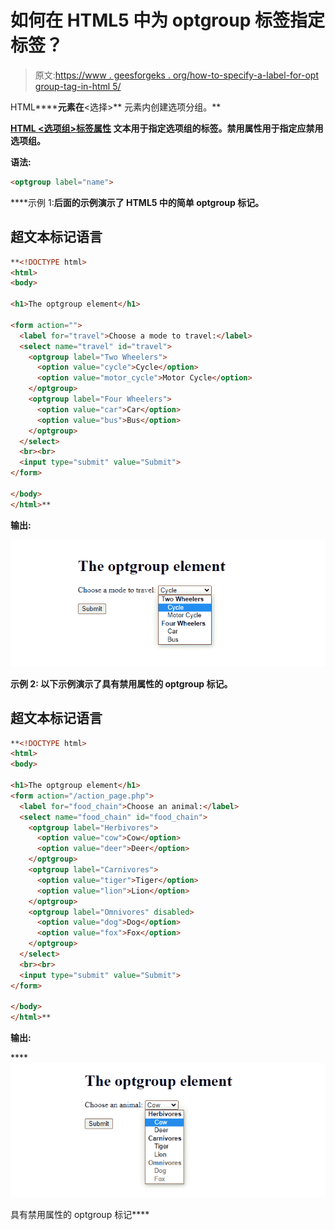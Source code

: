 # 如何在 HTML5 中为 optgroup 标签指定标签？

> 原文:[https://www . geesforgeks . org/how-to-specify-a-label-for-opt group-tag-in-html 5/](https://www.geeksforgeeks.org/how-to-specify-a-label-for-an-optgroup-tag-in-html5/)

HTML****<opt group>**元素在**<选择>** 元素内创建选项分组。**

****[HTML <选项组>标签属性](https://www.geeksforgeeks.org/html-optgroup-label-attribute/)** 文本用于指定选项组的标签。**禁用**属性用于指定应禁用选项组。**

****语法:****

```html
<optgroup label="name">
```

****示例 1:****后面的示例演示了 HTML5 **中的简单 optgroup 标记。******

## ****超文本标记语言****

```html
**<!DOCTYPE html>
<html>
<body>

<h1>The optgroup element</h1>

<form action="">
  <label for="travel">Choose a mode to travel:</label>
  <select name="travel" id="travel">
    <optgroup label="Two Wheelers">
      <option value="cycle">Cycle</option>
      <option value="motor_cycle">Motor Cycle</option>
    </optgroup>
    <optgroup label="Four Wheelers">
      <option value="car">Car</option>
      <option value="bus">Bus</option>
    </optgroup>
  </select>
  <br><br>
  <input type="submit" value="Submit">
</form>

</body>
</html>**
```

******输出:******

****![](img/5e6f63d913bbc503b5012049fbb0bd04.png)****

******示例 2:** 以下示例演示了具有禁用属性的 optgroup 标记。****

## ****超文本标记语言****

```html
**<!DOCTYPE html>
<html>
<body>

<h1>The optgroup element</h1>
<form action="/action_page.php">
  <label for="food_chain">Choose an animal:</label>
  <select name="food_chain" id="food_chain">
    <optgroup label="Herbivores">
      <option value="cow">Cow</option>
      <option value="deer">Deer</option>
    </optgroup>
    <optgroup label="Carnivores">
      <option value="tiger">Tiger</option>
      <option value="lion">Lion</option>
    </optgroup>
    <optgroup label="Omnivores" disabled>
      <option value="dog">Dog</option>
      <option value="fox">Fox</option>
    </optgroup>
  </select>
  <br><br>
  <input type="submit" value="Submit">
</form>

</body>
</html>**
```

******输出:******

****![](img/8d8b16c9ae6e23a304ad905c774ff50e.png)

具有禁用属性的 optgroup 标记****